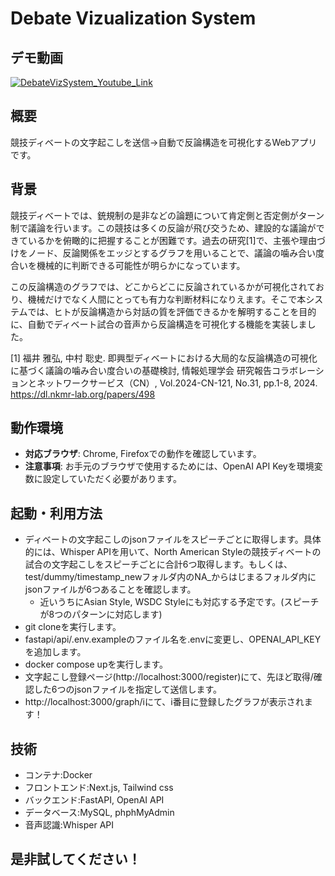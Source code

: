 # Debate Vizualization System

## デモ動画

[![DebateVizSystem_Youtube_Link](https://github.com/user-attachments/assets/06283ef3-4071-4a8b-96ef-449d2e996478)](https://youtu.be/ybbw3yxqi90)

## 概要

競技ディベートの文字起こしを送信→自動で反論構造を可視化するWebアプリです。

## 背景

競技ディベートでは、銃規制の是非などの論題について肯定側と否定側がターン制で議論を行います。この競技は多くの反論が飛び交うため、建設的な議論ができているかを俯瞰的に把握することが困難です。過去の研究[1]で、主張や理由づけをノード、反論関係をエッジとするグラフを用いることで、議論の噛み合い度合いを機械的に判断できる可能性が明らかになっています。

この反論構造のグラフでは、どこからどこに反論されているかが可視化されており、機械だけでなく人間にとっても有力な判断材料になりえます。そこで本システムでは、ヒトが反論構造から対話の質を評価できるかを解明することを目的に、自動でディベート試合の音声から反論構造を可視化する機能を実装しました。

[1] 福井 雅弘, 中村 聡史. 即興型ディベートにおける大局的な反論構造の可視化に基づく議論の噛み合い度合いの基礎検討, 情報処理学会 研究報告コラボレーションとネットワークサービス（CN）, Vol.2024-CN-121, No.31, pp.1-8, 2024. https://dl.nkmr-lab.org/papers/498

## 動作環境

- **対応ブラウザ**: Chrome, Firefoxでの動作を確認しています。
- **注意事項**: お手元のブラウザで使用するためには、OpenAI API Keyを環境変数に設定していただく必要があります。

## 起動・利用方法

- ディベートの文字起こしのjsonファイルをスピーチごとに取得します。具体的には、Whisper APIを用いて、North American Styleの競技ディベートの試合の文字起こしをスピーチごとに合計6つ取得します。もしくは、test/dummy/timestamp_newフォルダ内のNA_からはじまるフォルダ内にjsonファイルが6つあることを確認します。
  - 近いうちにAsian Style, WSDC Styleにも対応する予定です。(スピーチが8つのパターンに対応します)
- git cloneを実行します。
- fastapi/api/.env.exampleのファイル名を.envに変更し、OPENAI_API_KEYを追加します。
- docker compose upを実行します。
- 文字起こし登録ページ(http://localhost:3000/register)にて、先ほど取得/確認した6つのjsonファイルを指定して送信します。
- http://localhost:3000/graph/iにて、i番目に登録したグラフが表示されます！

## 技術
- コンテナ:Docker
- フロントエンド:Next.js, Tailwind css
- バックエンド:FastAPI, OpenAI API
- データベース:MySQL, phphMyAdmin
- 音声認識:Whisper API

## 是非試してください！
